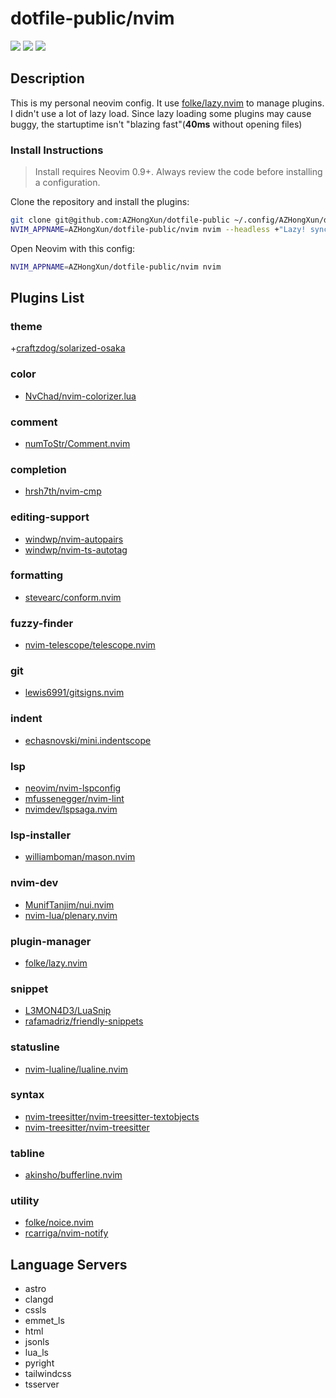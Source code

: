 # dotfile-public/nvim

<a href="https://dotfyle.com/AZHongXun/dotfile-public-nvim"><img src="https://dotfyle.com/AZHongXun/dotfile-public-nvim/badges/plugins?style=flat" /></a>
<a href="https://dotfyle.com/AZHongXun/dotfile-public-nvim"><img src="https://dotfyle.com/AZHongXun/dotfile-public-nvim/badges/leaderkey?style=flat" /></a>
<a href="https://dotfyle.com/AZHongXun/dotfile-public-nvim"><img src="https://dotfyle.com/AZHongXun/dotfile-public-nvim/badges/plugin-manager?style=flat" /></a>

## Description
This is my personal neovim config. It use [folke/lazy.nvim](https://dotfyle.com/plugins/folke/lazy.nvim) to manage plugins.</br>
I didn't use a lot of lazy load. Since lazy loading some plugins may cause buggy, the startuptime isn't "blazing fast"(**40ms** without opening files)
### Install Instructions
 > Install requires Neovim 0.9+. Always review the code before installing a configuration.

Clone the repository and install the plugins:

```sh
git clone git@github.com:AZHongXun/dotfile-public ~/.config/AZHongXun/dotfile-public
NVIM_APPNAME=AZHongXun/dotfile-public/nvim nvim --headless +"Lazy! sync" +qa
```

Open Neovim with this config:

```sh
NVIM_APPNAME=AZHongXun/dotfile-public/nvim nvim
```

## Plugins List

### theme
+[craftzdog/solarized-osaka](https://github.com/craftzdog/solarized-osaka.nvim)

### color

+ [NvChad/nvim-colorizer.lua](https://dotfyle.com/plugins/NvChad/nvim-colorizer.lua)
### comment

+ [numToStr/Comment.nvim](https://dotfyle.com/plugins/numToStr/Comment.nvim)
### completion

+ [hrsh7th/nvim-cmp](https://dotfyle.com/plugins/hrsh7th/nvim-cmp)
### editing-support

+ [windwp/nvim-autopairs](https://dotfyle.com/plugins/windwp/nvim-autopairs)
+ [windwp/nvim-ts-autotag](https://dotfyle.com/plugins/windwp/nvim-ts-autotag)
### formatting

+ [stevearc/conform.nvim](https://dotfyle.com/plugins/stevearc/conform.nvim)
### fuzzy-finder

+ [nvim-telescope/telescope.nvim](https://dotfyle.com/plugins/nvim-telescope/telescope.nvim)
### git

+ [lewis6991/gitsigns.nvim](https://dotfyle.com/plugins/lewis6991/gitsigns.nvim)
### indent

+ [echasnovski/mini.indentscope](https://dotfyle.com/plugins/echasnovski/mini.indentscope)
### lsp

+ [neovim/nvim-lspconfig](https://dotfyle.com/plugins/neovim/nvim-lspconfig)
+ [mfussenegger/nvim-lint](https://dotfyle.com/plugins/mfussenegger/nvim-lint)
+ [nvimdev/lspsaga.nvim](https://dotfyle.com/plugins/nvimdev/lspsaga.nvim)
### lsp-installer

+ [williamboman/mason.nvim](https://dotfyle.com/plugins/williamboman/mason.nvim)
### nvim-dev

+ [MunifTanjim/nui.nvim](https://dotfyle.com/plugins/MunifTanjim/nui.nvim)
+ [nvim-lua/plenary.nvim](https://dotfyle.com/plugins/nvim-lua/plenary.nvim)
### plugin-manager

+ [folke/lazy.nvim](https://dotfyle.com/plugins/folke/lazy.nvim)
### snippet

+ [L3MON4D3/LuaSnip](https://dotfyle.com/plugins/L3MON4D3/LuaSnip)
+ [rafamadriz/friendly-snippets](https://dotfyle.com/plugins/rafamadriz/friendly-snippets)
### statusline

+ [nvim-lualine/lualine.nvim](https://dotfyle.com/plugins/nvim-lualine/lualine.nvim)
### syntax

+ [nvim-treesitter/nvim-treesitter-textobjects](https://dotfyle.com/plugins/nvim-treesitter/nvim-treesitter-textobjects)
+ [nvim-treesitter/nvim-treesitter](https://dotfyle.com/plugins/nvim-treesitter/nvim-treesitter)
### tabline

+ [akinsho/bufferline.nvim](https://dotfyle.com/plugins/akinsho/bufferline.nvim)
### utility

+ [folke/noice.nvim](https://dotfyle.com/plugins/folke/noice.nvim)
+ [rcarriga/nvim-notify](https://dotfyle.com/plugins/rcarriga/nvim-notify)
## Language Servers

+ astro
+ clangd
+ cssls
+ emmet_ls
+ html
+ jsonls
+ lua_ls
+ pyright
+ tailwindcss
+ tsserver
